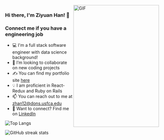 <img align="right" alt="GIF" src="./gifs/g.gif" width="280" height="400" />

### Hi there, I'm Ziyuan Han! 👋


### Connect me if you have a engineering job
- 💻 I'm a full stack software engineer with data science background!
- :rocket: I’m looking to collaborate on new coding projects
- ✍ You can find my portfolio site [here][portfolio]
- 💡 I am proficient in React-Redux and Ruby on Rails
- 📫 You can reach out to me at zhan12@dons.usfca.edu
- 🔗 Want to connect? Find me on [LinkedIn][linkedin]

![Top Langs](https://github-readme-stats.vercel.app/api/top-langs/?username=ByronHan333&layout=compact)
<!-- [![Top Langs](https://github-readme-stats.vercel.app/api/top-langs/?username=ByronHan333&layout=compact)] -->
<!-- (https://github.com/anuraghazra/github-readme-stats) -->
<!-- ![GitHub stats](https://github-readme-stats.vercel.app/api?username=ByronHan333&show_icons=true)   -->

![GitHub streak stats](https://github-readme-streak-stats.herokuapp.com/?user=ByronHan333)


[linkedin]: https://www.linkedin.com/in/ziyuan-byron-han/
[portfolio]: https://www.ziyuanhan.com/
[angellist]: https://angel.co/u/byron-han-2

